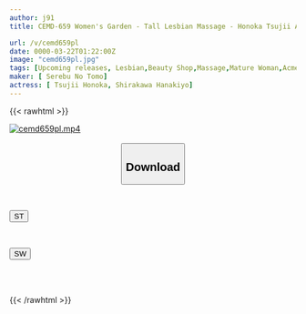 ```yaml
---
author: j91
title: CEMD-659 Women's Garden - Tall Lesbian Massage - Honoka Tsujii And Hanaki Shirakawa

url: /v/cemd659pl
date: 0000-03-22T01:22:00Z
image: "cemd659pl.jpg"
tags: [Upcoming releases, Lesbian,Beauty Shop,Massage,Mature Woman,Acme · Orgasm]
maker: [ Serebu No Tomo]
actress: [ Tsujii Honoka, Shirakawa Hanakiyo]
---
```



{{< rawhtml >}}

<div class="video" data-videoid="pending_link_2.html">
    <a href="javascript:;">
        <img src="/v/cemd659pl/cemd659pl.jpg" width="WIDTH" height="HEIGHT" alt="cemd659pl.mp4" loading="lazy">
    </a>
</div>

<script type="text/javascript" src="https://j91.asia/asset/on-demand-pend.js"></script>

<br>
  <link rel="stylesheet" href="https://j91.asia/asset/bs5.css">
  
  <center>
  <button class="btn btn-primary" type="button" data-bs-toggle="collapse" data-bs-target=".multi-collapse" aria-expanded="false" aria-controls="multiCollapseExample1 multiCollapseExample2"><h2>Download</h2></button></center>
</p>
<div class="row">
  <div class="col">
    <div class="collapse multi-collapse" id="multiCollapseExample1">
      <div class="card card-body">
	      	      <br>
<div class="buttons">  
<p><a href="https://j91.asia/pending_link_2.html" target="_blank"><button class="btn-hover color-3"><i class="fa fa-download"></i> ST</button></a></p></div>
    </div>
  </div>
</div>
  <div class="col">
    <div class="collapse multi-collapse" id="multiCollapseExample2">
      <div class="card card-body">
	      <br>
<div class="buttons">
<p><a href="https://j91.asia/pending_link_2.html" target="_blank"><button class="btn-hover color-2"><i class="fa fa-download"></i> SW</button></a></p></div>
<br><br>
      </div>
    </div>
  </div>
</div>

{{< /rawhtml >}}